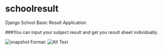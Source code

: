 # schoolresult
Django School Basic Result Application

###You can input your subject result and get you result sheet individually.

![snapshot](https://imgur.com/a/FruMPiF)
Format: ![Alt Text](url)
